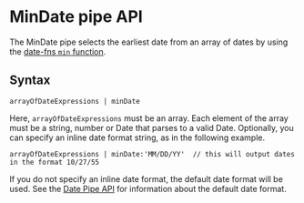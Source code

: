 # MinDate pipe API

The MinDate pipe selects the earliest date from an array of dates by using the [date-fns ```min``` function](https://date-fns.org/v1.29.0/docs/min).

## Syntax

```arrayOfDateExpressions | minDate```

Here, ```arrayOfDateExpressions``` must be an array. Each element of the array must be a string, number or Date that parses to a valid Date. Optionally, you can specify an inline date format string, as in the following example.

```arrayOfDateExpressions | minDate:'MM/DD/YY'  // this will output dates in the format 10/27/55```

If you do not specify an inline date format, the default date format will be used. See the [Date Pipe API](./api/date-pipe.md) for information about the default date format.
